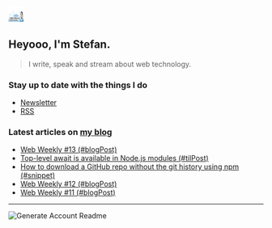 <img alt width="30" height="30" src="https://raw.githubusercontent.com/stefanjudis/stefanjudis/main/screenshot.png">

## Heyooo, I'm Stefan.

> I write, speak and stream about web technology.

### Stay up to date with the things I do

- [Newsletter](https://www.stefanjudis.com/newsletter/)
- [RSS](https://www.stefanjudis.com/feeds/)

### Latest articles on [my blog](https://www.stefanjudis.com)

<!-- BLOG-POST-LIST:START -->
- [Web Weekly #13 (#blogPost)](https://www.stefanjudis.com/blog/web-weekly-13/)
- [Top-level await is available in Node.js modules (#tilPost)](https://www.stefanjudis.com/today-i-learned/top-level-await-is-available-in-node-js-modules/)
- [How to download a GitHub repo without the git history using npm (#snippet)](https://www.stefanjudis.com/snippets/how-to-download-a-github-repo-without-the-git-history-using-npm/)
- [Web Weekly #12 (#blogPost)](https://www.stefanjudis.com/blog/web-weekly-12/)
- [Web Weekly #11 (#blogPost)](https://www.stefanjudis.com/blog/web-weekly-11/)
<!-- BLOG-POST-LIST:END -->

---

![Generate Account Readme](https://github.com/stefanjudis/stefanjudis/workflows/Generate%20Account%20Readme/badge.svg)
